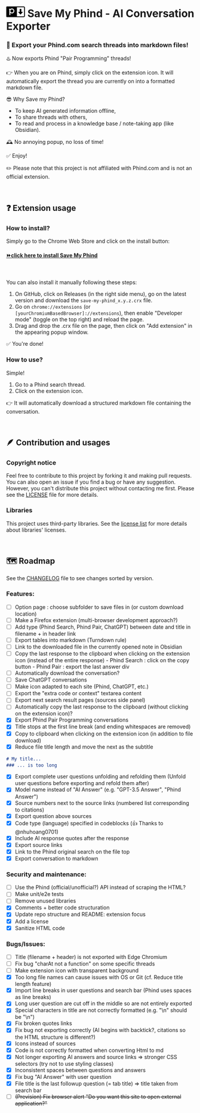 # <img alt="SaveMyPhind logo" src="extension/media/logo_128_cut.png" style="width:50px"> Save My Phind - AI Conversation Exporter
### 🚀 Export your Phind.com search threads into markdown files!
♨️ Now exports Phind "Pair Programming" threads!

👉 When you are on Phind, simply click on the extension icon. It will automatically export the thread you are currently on into a formatted markdown file.

😎 Why Save my Phind?
- To keep AI generated information offline,
- To share threads with others,
- To read and process in a knowledge base / note-taking app (like Obsidian).

🕰️ No annoying popup, no loss of time! 

✅ Enjoy!

✏️ Please note that this project is not affiliated with Phind.com and is not an official extension.

<br>

## ❓ Extension usage
### How to install?
Simply go to the Chrome Web Store and click on the install button: 
#### [⏩click here to install Save My Phind](https://chrome.google.com/webstore/detail/save-my-phind/agklnagmfeooogcppjccdnoallkhgkod)
<br>

You can also install it manually following these steps:
1. On GitHub, click on Releases (in the right side menu), go on the latest version and download the `save-my-phind_x.y.z.crx` file.
2. Go on `chrome://extensions` (or `[yourChromiumBasedBrowser]://extensions`), then enable "Developer mode" (toggle on the top right) and reload the page.
3. Drag and drop the .crx file on the page, then click on "Add extension" in the appearing popup window.

✅ You're done!

### How to use?
Simple!
1. Go to a Phind search thread.
2. Click on the extension icon. 

👉 It will automatically download a structured markdown file containing the conversation.

<br>

## 🪶 Contribution and usages
### Copyright notice
Feel free to contribute to this project by forking it and making pull requests. You can also open an issue if you find a bug or have any suggestion.
However, you can't distribute this project without contacting me first. Please see the [LICENSE](LICENSE.md) file for more details.

### Libraries
This project uses third-party libraries. See the [license list](licenses.md) for more details about libraries' licenses.

<br>

## 🗺️ Roadmap
See the [CHANGELOG](CHANGELOG.md) file to see changes sorted by version.
### Features:
- [ ] Option page : choose subfolder to save files in (or custom download location)
- [ ] Make a Firefox extension (multi-browser development approach?)
- [ ] Add type (Phind Search, Phind Pair, ChatGPT) between date and title in filename + in header link
- [ ] Export tables into markdown (Turndown rule)
- [ ] Link to the downloaded file in the currently opened note in Obsidian
- [ ] Copy the last response to the clipboard when clicking on the extension icon (instead of the entire response)
      - Phind Search : click on the copy button
      - Phind Pair : export the last answer div
- [ ] Automatically download the conversation?
- [ ] Save ChatGPT conversations
- [ ] Make icon adapted to each site (Phind, ChatGPT, etc.)
- [ ] Export the "extra code or context" textarea content
- [ ] Export next search result pages (sources side panel)
- [ ] Automatically copy the last response to the clipboard (without clicking on the extension icon)?
- [x] Export Phind Pair Programming conversations
- [x] Title stops at the first line break (and ending whitespaces are removed)
- [x] Copy to clipboard when clicking on the extension icon (in addition to file download)
- [x] Reduce file title length and move the next as the subtitle
```md
# My title...
### ... is too long
```
- [x] Export complete user questions unfolding and refolding them (Unfold user questions before exporting and refold them after)
- [x] Model name instead of "AI Answer" (e.g. "GPT-3.5 Answer", "Phind Answer")
- [x] Source numbers next to the source links (numbered list corresponding to citations)
- [x] Export question above sources
- [x] Code type (language) specified in codeblocks (👍 Thanks to @nhuhoang0701)
- [x] Include AI response quotes after the response
- [x] Export source links
- [x] Link to the Phind original search on the file top
- [x] Export conversation to markdown

### Security and maintenance:
- [ ] Use the Phind (official/unofficial?) API instead of scraping the HTML?
- [ ] Make unit/e2e tests
- [ ] Remove unused libraries
- [x] Comments + better code structuration
- [x] Update repo structure and README: extension focus
- [x] Add a license
- [x] Sanitize HTML code

### Bugs/Issues:
- [ ] Title (filename + header) is not exported with Edge Chromium
- [ ] Fix bug "charAt not a function" on some specific threads
- [ ] Make extension icon with transparent background
- [x] Too long file names can cause issues with OS or Git (cf. Reduce title length feature)
- [x] Import line breaks in user questions and search bar (Phind uses spaces as line breaks)
- [x] Long user question are cut off in the middle so are not entirely exported
- [x] Special characters in title are not correctly formatted (e.g. "\n" should be "\\n")
- [x] Fix broken quotes links
- [x] Fix bug not exporting correctly (AI begins with backtick?, citations so the HTML structure is different?)
- [x] Icons instead of sources
- [x] Code is not correctly formatted when converting Html to md
- [x] Not longer exporting AI answers and source links
  => stronger CSS selectors (try not to use styling classes)
- [x] Inconsistent spaces between questions and answers
- [x] Fix bug "AI Answer" with user question
- [x] File title is the last followup question (= tab title)
  => title taken from search bar
- [ ] ~~(Prevision) Fix browser alert "Do you want this site to open external application?"~~
